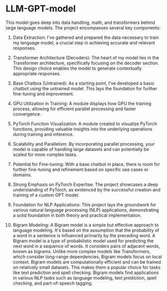 # LLM-GPT-model
This model goes deep into data handling, math, and transformers behind large language models.
The project encompasses several key components:

1. Data Extraction: I've gathered and prepared the data necessary to train my language model, a crucial step in achieving accurate and relevant responses.

2. Transformer Architecture (Decoders): The heart of my model lies in the Transformer architecture, specifically focusing on the decoder section. This design choice enables the model to generate contextually appropriate responses.

3. Base Chatbox (Untrained): As a starting point, I've developed a basic chatbot using the untrained model. This lays the foundation for further fine-tuning and improvement.

4. GPU Utilization in Training: A module displays how GPU the training process, allowing for efficient parallel processing and faster convergence.

5. PyTorch Function Visualization: A module created to visualize PyTorch functions, providing valuable insights into the underlying operations during training and inference.

6. Scalability and Parallelism: By incorporating parallel processing, your model is capable of handling large datasets and can potentially be scaled for more complex tasks.

7. Potential for Fine-tuning: With a base chatbot in place, there is room for further fine-tuning and refinement based on specific use cases or domains.

8. Strong Emphasis on PyTorch Expertise: The project showcases a deep understanding of PyTorch, as evidenced by the successful creation and training of a custom GPT model.

9. Foundation for NLP Applications: This project lays the groundwork for various natural language processing (NLP) applications, demonstrating a solid foundation in both theory and practical implementation.

10. Bigram Modeling: A Bigram model is a simple but effective approach to language modeling. It's based on the assumption that the probability of a word in a sentence is influenced primarily by the preceding word.
                     A Bigram model is a type of probabilistic model used for predicting the next word in a sequence of words. It considers pairs of adjacent words, known as bigrams.
                     Unlike more complex models like Transformers, which consider long-range dependencies, Bigram models focus on local context.
                     Bigram models are computationally efficient and can be trained on relatively small datasets. This makes them a popular choice for tasks like text prediction and spell checking.
                     Bigram models find applications in various NLP tasks such as language modeling, text prediction, spell checking, and part-of-speech tagging.

